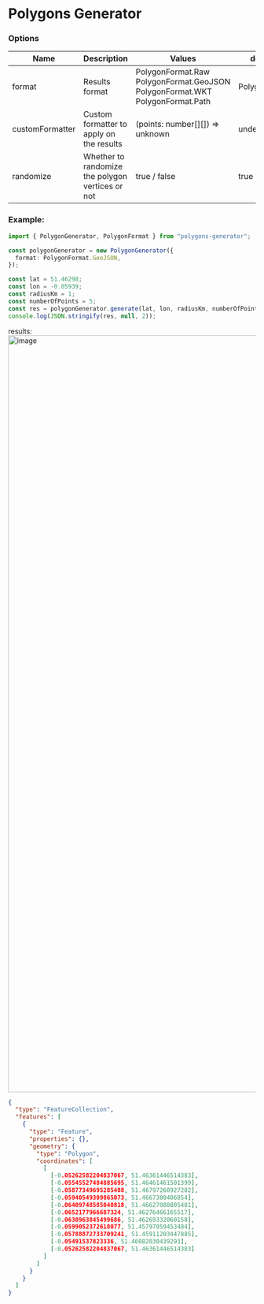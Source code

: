 # Polygons Generator

### Options

| Name            | Description                                      | Values                                                                                      | default value     |
| --------------- | ------------------------------------------------ | ------------------------------------------------------------------------------------------- | ----------------- |
| format          | Results format                                   | PolygonFormat.Raw <br> PolygonFormat.GeoJSON <br> PolygonFormat.WKT <br> PolygonFormat.Path | PolygonFormat.Raw |
| customFormatter | Custom formatter to apply on the results         | (points: number[][]) => unknown                                                             | undefined         |
| randomize       | Whether to randomize the polygon vertices or not | true / false                                                                                | true              |

### Example:

```ts
import { PolygonGenerator, PolygonFormat } from "polygons-generator";

const polygonGenerator = new PolygonGenerator({
  format: PolygonFormat.GeoJSON,
});

const lat = 51.46298;
const lon = -0.05939;
const radiusKm = 1;
const numberOfPoints = 5;
const res = polygonGenerator.generate(lat, lon, radiusKm, numberOfPoints);
console.log(JSON.stringify(res, null, 2));
```

results:
<img width="1536" alt="image" src="https://user-images.githubusercontent.com/26675529/194408590-7bdc5a91-42da-44e1-bbae-f394398d8bd8.png">

```json
{
  "type": "FeatureCollection",
  "features": [
    {
      "type": "Feature",
      "properties": {},
      "geometry": {
        "type": "Polygon",
        "coordinates": [
          [
            [-0.05262582204837067, 51.46361446514383],
            [-0.05545527484885695, 51.46461461501399],
            [-0.05877349695285488, 51.46797260927282],
            [-0.05940549309865073, 51.4667380406854],
            [-0.06409748585040818, 51.46627080805481],
            [-0.0652177966687324, 51.46276466165517],
            [-0.0630963845499686, 51.46269332060158],
            [-0.0599052372618077, 51.45797059453484],
            [-0.05788872733709241, 51.45911203447885],
            [-0.05491537823336, 51.46082030439293],
            [-0.05262582204837067, 51.46361446514383]
          ]
        ]
      }
    }
  ]
}
```
